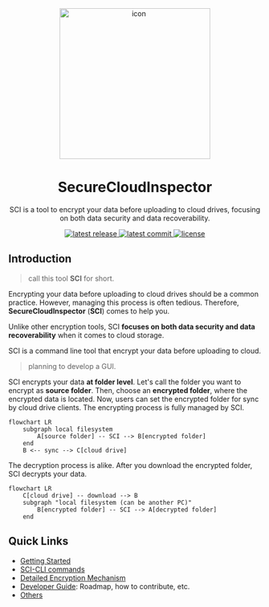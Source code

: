 <div align="center">

<img src="./icon.svg" alt="icon" height="300" width="300" >

<h1>SecureCloudInspector</h1>

<p>SCI is a tool to encrypt your data before uploading to cloud drives, focusing on both data security and data recoverability.</p>

<a href="https://github.com/gustaavv/SecureCloudInspector/releases">
  <img src="https://img.shields.io/github/v/release/gustaavv/SecureCloudInspector" alt="latest release" />
</a>

<a href="https://github.com/gustaavv/SecureCloudInspector/commits/master/">
  <img src="https://img.shields.io/github/last-commit/gustaavv/SecureCloudInspector" alt="latest commit" />
</a>

<a href="https://github.com/gustaavv/SecureCloudInspector/blob/master/LICENSE">
  <img src="https://img.shields.io/github/license/gustaavv/SecureCloudInspector" alt="license" />
</a>

</div >


## Introduction

> call this tool **SCI** for short.

Encrypting your data before uploading to cloud drives should be a common practice. However, managing this process is often tedious. Therefore, **SecureCloudInspector** (**SCI**) comes to help you.

Unlike other encryption tools, SCI **focuses on both data security and data recoverability** when it comes to cloud storage.



SCI is a command line tool that encrypt your data before uploading to cloud.

> planning to develop a GUI.

SCI encrypts your data **at folder level**. Let's call the folder you want to encrypt as **source folder**. Then, choose an **encrypted folder**, where the encrypted data is located. Now, users can set the encrypted folder for sync by cloud drive clients. The encrypting process is fully managed by SCI.

```mermaid
flowchart LR
    subgraph local filesystem
        A[source folder] -- SCI --> B[encrypted folder]
    end
    B <-- sync --> C[cloud drive]
```

The decryption process is alike. After you download the encrypted folder, SCI decrypts your data.

```mermaid
flowchart LR
    C[cloud drive] -- download --> B
    subgraph "local filesystem (can be another PC)"
        B[encrypted folder] -- SCI --> A[decrypted folder]
    end
```

## Quick Links

- [Getting Started](https://gustaavv.github.io/SecureCloudInspector/gettingStarted/prerequisite/)
- [SCI-CLI commands](https://gustaavv.github.io/SecureCloudInspector/userGuide/cli/)
- [Detailed Encryption Mechanism](https://gustaavv.github.io/SecureCloudInspector/architecture/encryptionMechanism/)
- [Developer Guide](https://gustaavv.github.io/SecureCloudInspector/developerGuide/roadmap/): Roadmap, how to contribute, etc.
- [Others](https://gustaavv.github.io/SecureCloudInspector/others/)